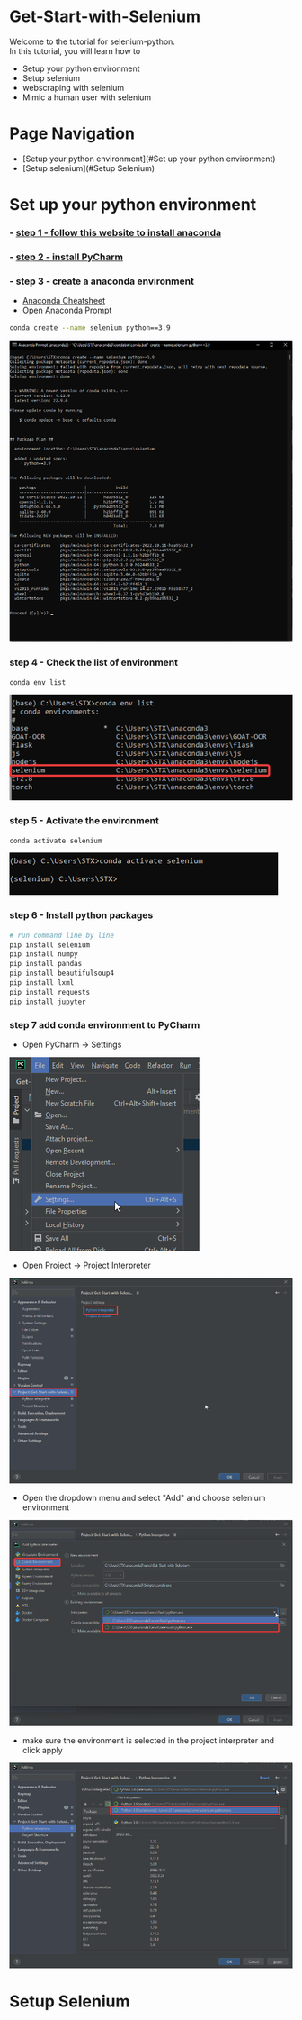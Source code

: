 # Get-Start-with-Selenium
Welcome to the tutorial for selenium-python. \
In this tutorial, you will learn how to
 - Setup your python environment
 - Setup selenium
 - webscraping with selenium
 - Mimic a human user with selenium

# Page Navigation
 - [Setup your python environment](#Set up your python environment)
 - [Setup selenium](#Setup Selenium)

# Set up your python environment
###  - [step 1 - follow this website to install anaconda](https://www.anaconda.com/distribution/)
###  - [step 2 - install PyCharm](https://www.jetbrains.com/pycharm/download/#section=windows)
###  - step 3 - create a anaconda environment
   - [Anaconda Cheatsheet](https://docs.conda.io/projects/conda/en/4.6.0/_downloads/52a95608c49671267e40c689e0bc00ca/conda-cheatsheet.pdf)
   - Open Anaconda Prompt
```bash
conda create --name selenium python==3.9
```
![create_new_anaconda_env](./readme_assets/anaconda_create_env.png)

### step 4 - Check the list of environment
```bash
conda env list
```
![conda_env_list](./readme_assets/conda_env_list.png)

### step 5 - Activate the environment
```bash
conda activate selenium
```
![conda_activate_selenium](./readme_assets/conda_activate_selenium.png)

### step 6 - Install python packages
```bash
# run command line by line
pip install selenium
pip install numpy
pip install pandas
pip install beautifulsoup4
pip install lxml
pip install requests
pip install jupyter
```

### step 7 add conda environment to PyCharm
   - Open PyCharm -> Settings

![pycharm_settings](./readme_assets/pycharm_setting.png)
   
   - Open Project -> Project Interpreter

![pycharm_settings](./readme_assets/pycharm_setting_2.png)

   - Open the dropdown menu and select "Add" and choose selenium environment

![pycharm_settings](./readme_assets/pycharm_setting_3.png)

   - make sure the environment is selected in the project interpreter and click apply

![pycharm_settings](./readme_assets/pycharm_setting_4.png)

# Setup Selenium

